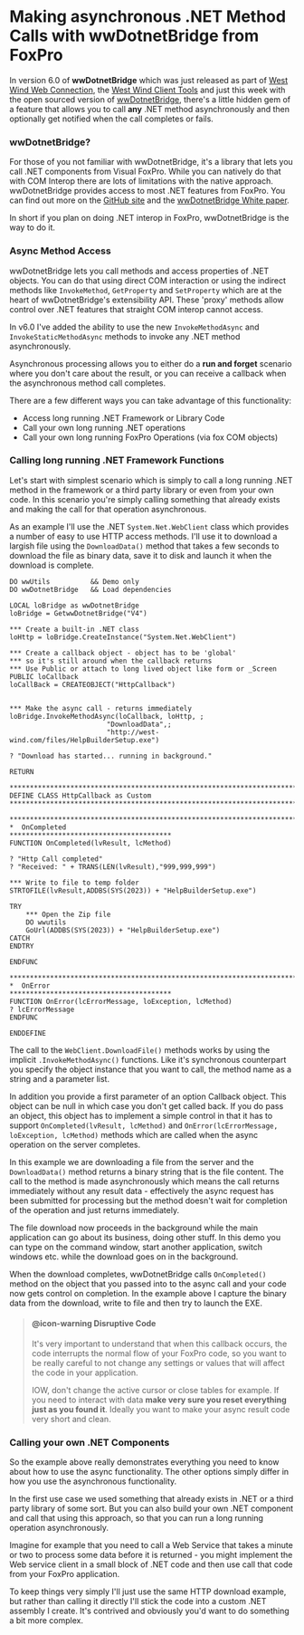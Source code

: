 # Making asynchronous .NET Method Calls with wwDotnetBridge from FoxPro

In version 6.0 of **wwDotnetBridge** which was just released as part of [West Wind Web Connection](http://west-wind.com/webconnection), the [West Wind Client Tools](http://west-wind.com/WestwindClientTools.aspx) and just this week with the open sourced version of [wwDotnetBridge](https://github.com/RickStrahl/wwDotnetBridge), there's a little hidden gem of a feature that allows you to call **any** .NET method asynchronously and then optionally get notified when the call completes or fails.

### wwDotnetBridge?
For those of you not familiar with wwDotnetBridge, it's a library that lets you call .NET components from Visual FoxPro. While you can natively do that with COM Interop there are lots of limitations with the native approach. wwDotnetBridge provides access to most .NET features from FoxPro. You can find out more on the [GitHub site](https://github.com/RickStrahl/wwDotnetBridge) and the [wwDotnetBridge White paper](http://west-wind.com/presentations/wwDotnetBridge/wwDotnetBridge.pdf).

In short if you plan on doing .NET interop in FoxPro, wwDotnetBridge is the way to do it.

### Async Method Access
wwDotnetBridge lets you call methods and access properties of .NET objects. You can do that using direct COM interaction or using the indirect methods like `InvokeMethod`, `GetProperty` and `SetProperty` which are at the heart of wwDotnetBridge's extensibility API. These 'proxy' methods allow control over .NET features that straight COM interop cannot access.

In v6.0 I've added the ability to use the new `InvokeMethodAsync` and `InvokeStaticMethodAsync` methods to invoke any .NET method asynchronously. 


Asynchronous processing allows you to either do a **run and forget** scenario where you don't care about the result, or you can receive a callback when the asynchronous method call completes.

There are a few different ways you can take advantage of this functionality:

* Access long running .NET Framework or Library Code
* Call your own long running .NET operations
* Call your own long running FoxPro Operations (via fox COM objects)

### Calling long running .NET Framework Functions
Let's start with simplest scenario which is simply to call a long running .NET method in the framework or a third party library or even from your own code. In this scenario you're simply calling something that already exists and making the call for that operation asynchronous.

As an example I'll use the .NET `System.Net.WebClient` class which provides a number of easy to use HTTP access methods. I'll use it to download a largish file using the `DownloadData()` method that takes a few seconds to download the file as binary data, save it to disk and launch it when the download is complete.

```foxpro
DO wwUtils 			&& Demo only
DO wwDotnetBridge	&& Load dependencies

LOCAL loBridge as wwDotnetBridge
loBridge = GetwwDotnetBridge("V4")

*** Create a built-in .NET class
loHttp = loBridge.CreateInstance("System.Net.WebClient")

*** Create a callback object - object has to be 'global'
*** so it's still around when the callback returns
*** Use Public or attach to long lived object like form or _Screen
PUBLIC loCallback
loCallBack = CREATEOBJECT("HttpCallback")


*** Make the async call - returns immediately
loBridge.InvokeMethodAsync(loCallback, loHttp, ;
                        "DownloadData",;
                        "http://west-wind.com/files/HelpBuilderSetup.exe")

? "Download has started... running in background."

RETURN

*************************************************************************
DEFINE CLASS HttpCallback as Custom
*************************************************************************

************************************************************************
*  OnCompleted
****************************************
FUNCTION OnCompleted(lvResult, lcMethod)

? "Http Call completed"
? "Received: " + TRANS(LEN(lvResult),"999,999,999")

*** Write to file to temp folder
STRTOFILE(lvResult,ADDBS(SYS(2023)) + "HelpBuilderSetup.exe")

TRY
	*** Open the Zip file
	DO wwutils
	GoUrl(ADDBS(SYS(2023)) + "HelpBuilderSetup.exe")
CATCH
ENDTRY

ENDFUNC

************************************************************************
*  OnError
****************************************
FUNCTION OnError(lcErrorMessage, loException, lcMethod)
? lcErrorMessage
ENDFUNC

ENDDEFINE
```

The call to the `WebClient.DownloadFile()` methods works by using the implicit `.InvokeMethodAsync()` functions. Like it's synchronous counterpart you specify the object instance that you want to call, the method name as a string and a parameter list.

In addition you provide a first parameter of  an option Callback object. This object can be null in which case you don't get called back. If you do pass an object, this object has to implement a simple control in that it has to support `OnCompleted(lvResult, lcMethod)` and `OnError(lcErrorMessage, loException, lcMethod)` methods which are called when the async operation on the server completes.

In this example we are downloading a file from the server and the `DownloadData()` method returns a binary string that is the file content. The call to the method is made asynchronously which means the call returns immediately without any result data - effectively the async request has been submitted for processing but the method doesn't wait for completion of the operation and just returns immediately.

The file download now proceeds in the background while the main application can go about its business, doing other stuff. In this demo you can type on the command window, start another application, switch windows etc. while the download goes on in the background.

When the download completes, wwDotnetBridge calls `OnCompleted()` method on the object that you passed into to the async call and your code now gets control on completion. In the example above I capture the binary data from the download, write to file and then try to launch the EXE.

> #### @icon-warning Disruptive Code
> It's very important to understand that when this callback occurs, the code interrupts the normal flow of your FoxPro code, so you want to be really careful to not change any settings or values that will affect the code in your application. 
>
>IOW, don't change the active cursor or close tables for example. If you need to interact with data **make very sure you reset everything just as you found it**. Ideally you want to make your async result code very short and clean. 

### Calling your own .NET Components
So the example above really demonstrates everything you need to know about how to use the async functionality. The other options simply differ in how you use the asynchronous functionality.

In the first use case we used something that already exists in .NET or a third party library of some sort. But you can also build your own .NET component and call that using this approach, so that you can run a long running operation asynchronously.

Imagine for example that you need to call a Web Service that takes a minute or two to process some data before it is returned - you might implement the Web service client in a small block of .NET code and then use call that code from your FoxPro application.

To keep things very simply I'll just use the same HTTP download example, but rather than calling it directly I'll stick the code into a custom .NET assembly I create. It's contrived and obviously you'd want to do something a bit more complex.






<!-- Post Configuration -->
<!--
```xml
<abstract>
</abstract>
<categories>
</categories>
<keywords>
</keywords>
<weblog>
Rick Strahl's FoxPro and Web Connection Weblog
</weblog>
```
-->
<!-- End Post Configuration -->
